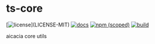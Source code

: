 # ts-core

[![license](https://img.shields.io/badge/license-MIT%2FApache--2.0-blue")](LICENSE-MIT)
[![docs](https://img.shields.io/badge/docs-typescript-blue.svg)](https://aicacia.github.io/ts-core/)
[![npm (scoped)](https://img.shields.io/npm/v/@aicacia/core)](https://www.npmjs.com/package/@aicacia/core)
[![build](https://github.com/aicacia/ts-core/workflows/Test/badge.svg)](https://github.com/aicacia/ts-core/actions?query=workflow%3ATest)

aicacia core utils

